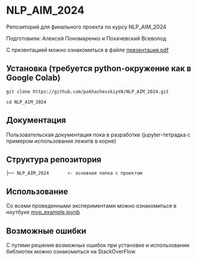 # NLP_AIM_2024
Репозиторий для финального проекта по курсу NLP_AIM_2024

Подготовили: Алексей Пономаренко и Похачевский Всеволод

С презентацией можно ознакомиться в файле [презентация.pdf](./презентация.pdf)

## Установка (требуется python-окружение как в Google Colab)   

```
git clone https://github.com/pokhachevskiyVA/NLP_AIM_2024.git

cd NLP_AIM_2024

```

## Документация

Пользовательская документация пока в разработке (jupyter-тетрадка с примером использования лежитв в корне)


## Структура репозитория

    ├── NLP_AIM_2024       <- основная папка с проектом



## Использование

Со всеми проведенными экспериментами можно ознакомиться в ноутбуке [mvp_example.ipynb](./mvp_example.ipynb)


## Возможные ошибки

С путями решения возможных ошибок при установке и использовании библиотек можно ознакомиться на StackOverFlow
